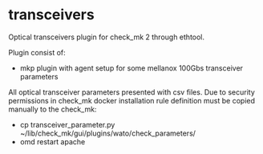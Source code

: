 # transceivers

Optical transceivers plugin for check_mk 2 through ethtool.

Plugin consist of:
  * mkp plugin with agent setup for some mellanox 100Gbs transceiver parameters

All optical transceiver parameters presented with csv files.
Due to security permissions in check_mk docker installation rule definition must be copied manually
to the check_mk:
  * cp transceiver_parameter.py ~/lib/check_mk/gui/plugins/wato/check_parameters/
  * omd restart apache
